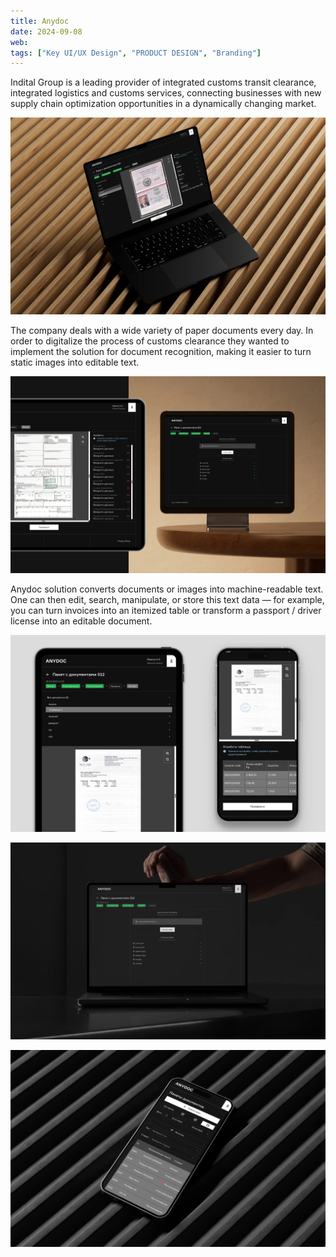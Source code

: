 ```yaml
---
title: Anydoc
date: 2024-09-08
web: 
tags: ["Key UI/UX Design", "PRODUCT DESIGN", "Branding"]
---
```


Indital Group is a leading provider of integrated customs transit clearance, integrated logistics and customs services, connecting businesses with new supply chain optimization opportunities in a dynamically changing market. 

![anydoc-case-1@2x](./anydoc-case-1@2x.webp)

The company deals with a wide variety of paper documents every day. In order to digitalize the process of customs clearance they wanted to implement the solution for document recognition, making it easier to turn static images into editable text.

![anydoc-case-2@2x](./anydoc-case-2@2x.webp)

Anydoc solution converts documents or images into machine-readable text. One can then edit, search, manipulate, or store this text data — for example, you can turn invoices into an itemized table or transform a passport / driver license into an editable document.

![anydoc-case-3@2x](./anydoc-case-3@2x.webp)



![anydoc-case-4@2x](./anydoc-case-4@2x.webp)



![anydoc-case-5@2x](./anydoc-case-5@2x.webp)

